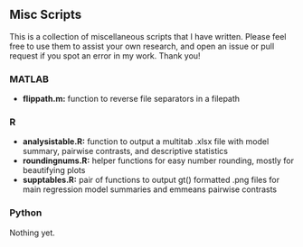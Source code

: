 ## Misc Scripts

This is a collection of miscellaneous scripts that I have written.  Please feel free to use them to assist your own research, and open an issue or pull request if you spot an error in my work.  Thank you!

### MATLAB
* **flippath.m:** function to reverse file separators in a filepath


### R
* **analysistable.R:** function to output a multitab .xlsx file with model summary, pairwise contrasts, and descriptive statistics
* **roundingnums.R:** helper functions for easy number rounding, mostly for beautifying plots
* **supptables.R:** pair of functions to output gt() formatted .png files for main regression model summaries and emmeans pairwise contrasts

### Python
Nothing yet.